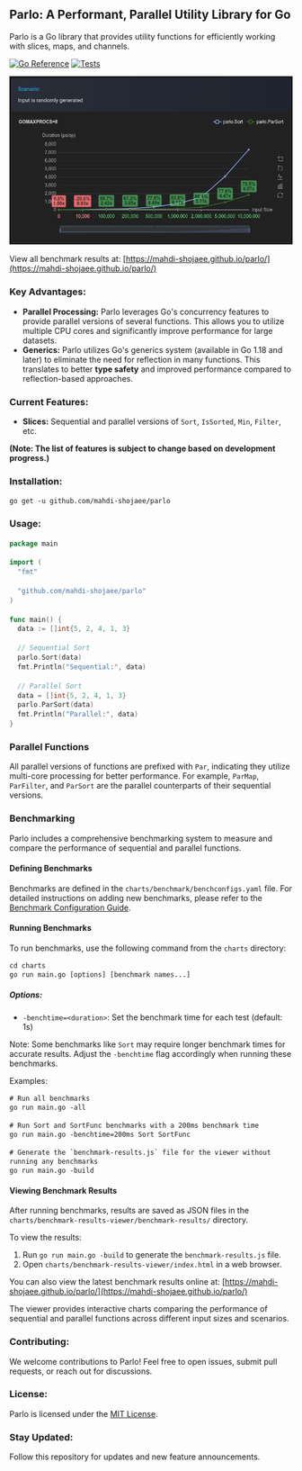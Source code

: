 ## Parlo: A Performant, Parallel Utility Library for Go

Parlo is a Go library that provides utility functions for efficiently working with slices, maps, and channels.

[![Go Reference](https://pkg.go.dev/badge/github.com/mahdi-shojaee/parlo.svg)](https://pkg.go.dev/github.com/mahdi-shojaee/parlo)
[![Tests](https://github.com/mahdi-shojaee/parlo/actions/workflows/test.yml/badge.svg)](https://github.com/mahdi-shojaee/parlo/actions/workflows/test.yml)


![ParSort Benchmark](charts/assets/parlo.ParSort.png)

View all benchmark results at: [https://mahdi-shojaee.github.io/parlo/](https://mahdi-shojaee.github.io/parlo/)

### Key Advantages:

* **Parallel Processing:** Parlo leverages Go's concurrency features to provide parallel versions of several functions. This allows you to utilize multiple CPU cores and significantly improve performance for large datasets.
* **Generics:** Parlo utilizes Go's generics system (available in Go 1.18 and later) to eliminate the need for reflection in many functions. This translates to better **type safety** and improved performance compared to reflection-based approaches.

### Current Features:

* **Slices:** Sequential and parallel versions of `Sort`, `IsSorted`, `Min`, `Filter`, etc.

**(Note: The list of features is subject to change based on development progress.)**

### Installation:

```
go get -u github.com/mahdi-shojaee/parlo
```

### Usage:

```Go
package main

import (
  "fmt"

  "github.com/mahdi-shojaee/parlo"
)

func main() {
  data := []int{5, 2, 4, 1, 3}

  // Sequential Sort
  parlo.Sort(data)
  fmt.Println("Sequential:", data)

  // Parallel Sort
  data = []int{5, 2, 4, 1, 3}
  parlo.ParSort(data)
  fmt.Println("Parallel:", data)
}
```

### Parallel Functions

All parallel versions of functions are prefixed with `Par`, indicating they utilize multi-core processing for better performance. For example, `ParMap`, `ParFilter`, and `ParSort` are the parallel counterparts of their sequential versions.

### Benchmarking

Parlo includes a comprehensive benchmarking system to measure and compare the performance of sequential and parallel functions.

#### Defining Benchmarks

Benchmarks are defined in the `charts/benchmark/benchconfigs.yaml` file. For detailed instructions on adding new benchmarks, please refer to the [Benchmark Configuration Guide](charts/benchmark/benchmark_configuration_guide.md).

#### Running Benchmarks

To run benchmarks, use the following command from the `charts` directory:

```
cd charts
go run main.go [options] [benchmark names...]
```

##### Options:
- `-benchtime=<duration>`: Set the benchmark time for each test (default: 1s)

Note: Some benchmarks like `Sort` may require longer benchmark times for accurate results. Adjust the `-benchtime` flag accordingly when running these benchmarks.

Examples:
```
# Run all benchmarks
go run main.go -all

# Run Sort and SortFunc benchmarks with a 200ms benchmark time
go run main.go -benchtime=200ms Sort SortFunc

# Generate the `benchmark-results.js` file for the viewer without running any benchmarks
go run main.go -build
```

#### Viewing Benchmark Results

After running benchmarks, results are saved as JSON files in the `charts/benchmark-results-viewer/benchmark-results/` directory.

To view the results:

1. Run `go run main.go -build` to generate the `benchmark-results.js` file.
2. Open `charts/benchmark-results-viewer/index.html` in a web browser.

You can also view the latest benchmark results online at: [https://mahdi-shojaee.github.io/parlo/](https://mahdi-shojaee.github.io/parlo/)

The viewer provides interactive charts comparing the performance of sequential and parallel functions across different input sizes and scenarios.

### Contributing:

We welcome contributions to Parlo! Feel free to open issues, submit pull requests, or reach out for discussions.

### License:

Parlo is licensed under the [MIT License](https://opensource.org/licenses/MIT).

### Stay Updated:

Follow this repository for updates and new feature announcements.
